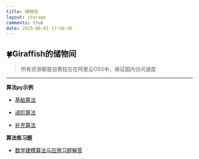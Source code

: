 ```yaml
---
title: 储物间
layout: storage
comments: true
date: 2025-06-01 17:56:45
---
```


##  🍀Giraffish的储物间

> 所有资源都是自费挂在在阿里云OSS中，保证国内访问速度

***

**算法py示例**

* [基础算法](https://hexo-blog-netlify.oss-cn-shenzhen.aliyuncs.com/storage/%E5%9F%BA%E7%A1%80%E7%AE%97%E6%B3%95.zip)

* [进阶算法](https://hexo-blog-netlify.oss-cn-shenzhen.aliyuncs.com/storage/%E8%BF%9B%E9%98%B6%E7%AE%97%E6%B3%95.zip)

* [补充算法](https://hexo-blog-netlify.oss-cn-shenzhen.aliyuncs.com/storage/%E8%A1%A5%E5%85%85%E7%AE%97%E6%B3%95.zip)

**算法练习题**

* [数学建模算法与应用习题解答](https://hexo-blog-netlify.oss-cn-shenzhen.aliyuncs.com/storage/%E6%95%B0%E5%AD%A6%E5%BB%BA%E6%A8%A1%E7%AE%97%E6%B3%95%E4%B8%8E%E5%BA%94%E7%94%A8%E4%B9%A0%E9%A2%98%E8%A7%A3%E7%AD%94.pdf)